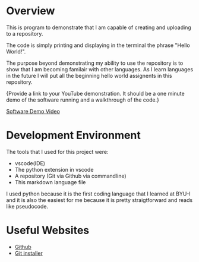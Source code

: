 # Overview

This is program to demonstrate that I am capable of creating and uploading to a repository.

The code is simply printing and displaying in the terminal the phrase "Hello World!". 

The purpose beyond demonstrating my ability to use the repository is to show that I am becoming familair with other languages. As I learn languages in the future I will put all the beginning hello world assignents in this repository.


{Provide a link to your YouTube demonstration.  It should be a one minute demo of the software running and a walkthrough of the code.}

[Software Demo Video](http://youtube.link.goes.here)

# Development Environment

The tools that I used for this project were:
* vscode(IDE)
* The python extension in vscode
* A repository (Git via Github via commandline)
* This markdown language file

I used python because it is the first coding language that I learned at BYU-I and it is also the easiest for me because it is pretty straigtforward and reads like pseudocode.  

# Useful Websites

* [Github](https://github.com/JM3N5LICE?tab=repositories)
* [Git installer](https://git-scm.com/downloads)